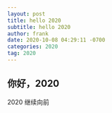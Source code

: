 ```yaml
---
layout: post
title: hello 2020
subtitle: hello 2020
author: frank
date: 2020-10-08 04:29:11 -0700
categories: 2020
tag: 2020
---
```


## 你好，2020

2020 继续向前
